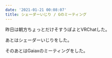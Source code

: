 ```yaml
---
date: '2021-01-21 00:08:07'
title: シェーダーいじり / Gのミーティング
---
```


昨日は朝方ちょっとだけそすうぽよとVRChatした。

あとはシェーダーいじりをした。

そのあとはGaiaxのミーティングをした。